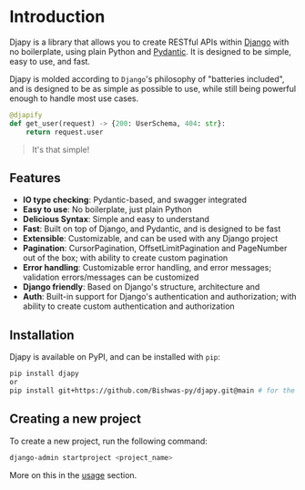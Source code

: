 # Introduction

Djapy is a library that allows you to create RESTful APIs within [Django](https://www.djangoproject.com) with no boilerplate, using plain Python and
[Pydantic](https://docs.pydantic.dev/latest). It is designed to be simple, easy to use, and fast.

Djapy is molded according to `Django`'s philosophy of "batteries included", and is designed to
be as simple as possible to use, while still being powerful enough to handle most use cases.

```python
@djapify
def get_user(request) -> {200: UserSchema, 404: str}:
    return request.user
```

> It's that simple!

## Features

- **IO type checking**: Pydantic-based, and swagger integrated
- **Easy to use**: No boilerplate, just plain Python
- **Delicious Syntax**: Simple and easy to understand
- **Fast**: Built on top of Django, and Pydantic, and is designed to be fast
- **Extensible**: Customizable, and can be used with any Django project
- **Pagination**: CursorPagination, OffsetLimitPagination and PageNumber out of the box; with ability to create custom
  pagination
- **Error handling**: Customizable error handling, and error messages; validation errors/messages can be customized
- **Django friendly**: Based on Django's structure, architecture and
- **Auth**: Built-in support for Django's authentication and authorization; with ability to create custom authentication
  and authorization

## Installation

Djapy is available on PyPI, and can be installed with `pip`:

```bash
pip install djapy
or
pip install git+https://github.com/Bishwas-py/djapy.git@main # for the latest version
```

## Creating a new project

To create a new project, run the following command:

```bash
django-admin startproject <project_name>
```

More on this in the [usage](usage.md) section.
